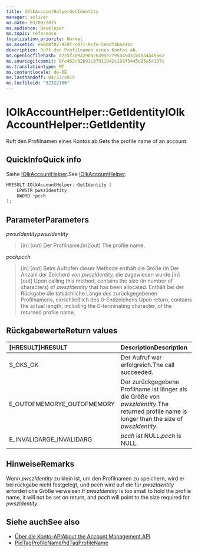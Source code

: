 ```yaml
---
title: IOlkAccountHelperGetIdentity
manager: soliver
ms.date: 03/09/2015
ms.audience: Developer
ms.topic: reference
localization_priority: Normal
ms.assetid: ea8b8f02-959f-cd71-9cfe-5ebdf4bae2bc
description: Ruft den Profilnamen eines Kontos ab.
ms.openlocfilehash: d725f309a29b026395e2795a49d31b45a4a49562
ms.sourcegitcommit: 8fe462c32b91c87911942c188f3445e85a54137c
ms.translationtype: MT
ms.contentlocale: de-DE
ms.lasthandoff: 04/23/2019
ms.locfileid: "32322106"
---
```

# <a name="iolkaccounthelpergetidentity"></a><span data-ttu-id="8adfb-103">IOlkAccountHelper::GetIdentity</span><span class="sxs-lookup"><span data-stu-id="8adfb-103">IOlkAccountHelper::GetIdentity</span></span>

<span data-ttu-id="8adfb-104">Ruft den Profilnamen eines Kontos ab.</span><span class="sxs-lookup"><span data-stu-id="8adfb-104">Gets the profile name of an account.</span></span>
  
## <a name="quick-info"></a><span data-ttu-id="8adfb-105">QuickInfo</span><span class="sxs-lookup"><span data-stu-id="8adfb-105">Quick info</span></span>

<span data-ttu-id="8adfb-106">Siehe [IOlkAccountHelper](iolkaccounthelper.md).</span><span class="sxs-lookup"><span data-stu-id="8adfb-106">See [IOlkAccountHelper](iolkaccounthelper.md).</span></span>
  
```cpp
HRESULT IOlkAccountHelper::GetIdentity (  
    LPWSTR pwszIdentity, 
    DWORD *pcch 
);
```

## <a name="parameters"></a><span data-ttu-id="8adfb-107">Parameter</span><span class="sxs-lookup"><span data-stu-id="8adfb-107">Parameters</span></span>

<span data-ttu-id="8adfb-108">_pwszIdentity_</span><span class="sxs-lookup"><span data-stu-id="8adfb-108">_pwszIdentity_</span></span>
  
> <span data-ttu-id="8adfb-109">[in] [out] Der Profilname.</span><span class="sxs-lookup"><span data-stu-id="8adfb-109">[in][out] The profile name.</span></span>
    
<span data-ttu-id="8adfb-110">_pcch_</span><span class="sxs-lookup"><span data-stu-id="8adfb-110">_pcch_</span></span>
  
> <span data-ttu-id="8adfb-111">[in] [out] Beim Aufrufen dieser Methode enthält die Größe (in Der Anzahl der Zeichen)  _von pwszIdentity,_ die zugewiesen wurde.</span><span class="sxs-lookup"><span data-stu-id="8adfb-111">[in] [out] Upon calling this method, contains the size (in number of characters) of  _pwszIdentity_ that has been allocated.</span></span> <span data-ttu-id="8adfb-112">Enthält bei der Rückgabe die tatsächliche Länge des zurückgegebenen Profilnamens, einschließlich des 0-Endzeichens.</span><span class="sxs-lookup"><span data-stu-id="8adfb-112">Upon return, contains the actual length, including the 0-terminating character, of the returned profile name.</span></span> 
    
## <a name="return-values"></a><span data-ttu-id="8adfb-113">Rückgabewerte</span><span class="sxs-lookup"><span data-stu-id="8adfb-113">Return values</span></span>

|<span data-ttu-id="8adfb-114">**[HRESULT]**</span><span class="sxs-lookup"><span data-stu-id="8adfb-114">**HRESULT**</span></span>|<span data-ttu-id="8adfb-115">**Description**</span><span class="sxs-lookup"><span data-stu-id="8adfb-115">**Description**</span></span>|
|:-----|:-----|
|<span data-ttu-id="8adfb-116">S_OK</span><span class="sxs-lookup"><span data-stu-id="8adfb-116">S_OK</span></span>  <br/> |<span data-ttu-id="8adfb-117">Der Aufruf war erfolgreich.</span><span class="sxs-lookup"><span data-stu-id="8adfb-117">The call succeeded.</span></span>  <br/> |
|<span data-ttu-id="8adfb-118">E_OUTOFMEMORY</span><span class="sxs-lookup"><span data-stu-id="8adfb-118">E_OUTOFMEMORY</span></span>  <br/> |<span data-ttu-id="8adfb-119">Der zurückgegebene Profilname ist länger als die Größe von  _pwszIdentity_.</span><span class="sxs-lookup"><span data-stu-id="8adfb-119">The returned profile name is longer than the size of  _pwszIdentity_.</span></span>  <br/> |
|<span data-ttu-id="8adfb-120">E_INVALIDARG</span><span class="sxs-lookup"><span data-stu-id="8adfb-120">E_INVALIDARG</span></span>  <br/> | <span data-ttu-id="8adfb-121">_pcch_ ist NULL.</span><span class="sxs-lookup"><span data-stu-id="8adfb-121">_pcch_ is NULL.</span></span>  <br/> |
   
## <a name="remarks"></a><span data-ttu-id="8adfb-122">Hinweise</span><span class="sxs-lookup"><span data-stu-id="8adfb-122">Remarks</span></span>

<span data-ttu-id="8adfb-123">Wenn  _pwszIdentity_ zu klein ist, um den Profilnamen zu speichern, wird er bei rückgabe nicht festgelegt, und  _pcch_ wird auf die für  _pwszIdentity_ erforderliche Größe verweisen.</span><span class="sxs-lookup"><span data-stu-id="8adfb-123">If  _pwszIdentity_ is too small to hold the profile name, it will not be set on return, and  _pcch_ will point to the size required for  _pwszIdentity_.</span></span>
  
## <a name="see-also"></a><span data-ttu-id="8adfb-124">Siehe auch</span><span class="sxs-lookup"><span data-stu-id="8adfb-124">See also</span></span>

- [<span data-ttu-id="8adfb-125">Über die Konto-API</span><span class="sxs-lookup"><span data-stu-id="8adfb-125">About the Account Management API</span></span>](about-the-account-management-api.md)
- [<span data-ttu-id="8adfb-126">PidTagProfileName</span><span class="sxs-lookup"><span data-stu-id="8adfb-126">PidTagProfileName</span></span>](https://msdn.microsoft.com/library/13ca726d-ae7a-4da9-9c8e-3db3c479f839%28Office.15%29.aspx)

